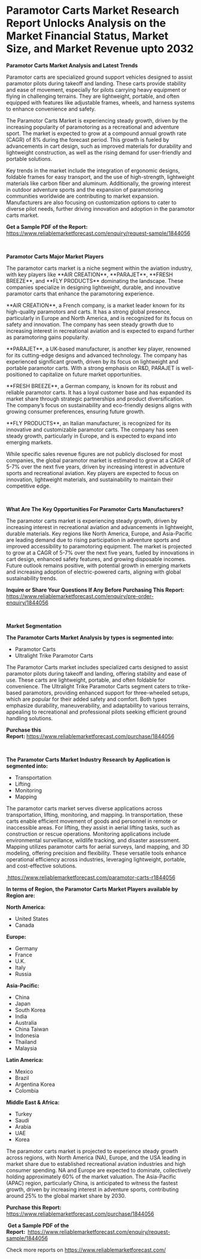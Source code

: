 <p><h1>Paramotor Carts Market Research Report Unlocks Analysis on the Market Financial Status, Market Size, and Market Revenue upto 2032</h1></p><p><strong>Paramotor Carts Market Analysis and Latest Trends</strong></p>
<p><p>Paramotor carts are specialized ground support vehicles designed to assist paramotor pilots during takeoff and landing. These carts provide stability and ease of movement, especially for pilots carrying heavy equipment or flying in challenging terrains. They are lightweight, portable, and often equipped with features like adjustable frames, wheels, and harness systems to enhance convenience and safety.</p><p>The Paramotor Carts Market is experiencing steady growth, driven by the increasing popularity of paramotoring as a recreational and adventure sport. The market is expected to grow at a compound annual growth rate (CAGR) of 8% during the forecast period. This growth is fueled by advancements in cart design, such as improved materials for durability and lightweight construction, as well as the rising demand for user-friendly and portable solutions.</p><p>Key trends in the market include the integration of ergonomic designs, foldable frames for easy transport, and the use of high-strength, lightweight materials like carbon fiber and aluminum. Additionally, the growing interest in outdoor adventure sports and the expansion of paramotoring communities worldwide are contributing to market expansion. Manufacturers are also focusing on customization options to cater to diverse pilot needs, further driving innovation and adoption in the paramotor carts market.</p></p>
<p><strong>Get a Sample PDF of the Report:&nbsp;</strong> <a href="https://www.reliablemarketforecast.com/enquiry/request-sample/1844056?utm_campaign=1105&utm_medium=2&utm_source=Github&utm_content=ia&utm_term=24012025&utm_id=paramotor-carts">https://www.reliablemarketforecast.com/enquiry/request-sample/1844056</a></p>
<p>&nbsp;</p>
<p><strong>Paramotor Carts Major Market Players</strong></p>
<p><p>The paramotor carts market is a niche segment within the aviation industry, with key players like **AIR CREATION**, **PARAJET**, **FRESH BREEZE**, and **FLY PRODUCTS** dominating the landscape. These companies specialize in designing lightweight, durable, and innovative paramotor carts that enhance the paramotoring experience. </p><p>**AIR CREATION**, a French company, is a market leader known for its high-quality paramotors and carts. It has a strong global presence, particularly in Europe and North America, and is recognized for its focus on safety and innovation. The company has seen steady growth due to increasing interest in recreational aviation and is expected to expand further as paramotoring gains popularity.</p><p>**PARAJET**, a UK-based manufacturer, is another key player, renowned for its cutting-edge designs and advanced technology. The company has experienced significant growth, driven by its focus on lightweight and portable paramotor carts. With a strong emphasis on R&D, PARAJET is well-positioned to capitalize on future market opportunities.</p><p>**FRESH BREEZE**, a German company, is known for its robust and reliable paramotor carts. It has a loyal customer base and has expanded its market share through strategic partnerships and product diversification. The company’s focus on sustainability and eco-friendly designs aligns with growing consumer preferences, ensuring future growth.</p><p>**FLY PRODUCTS**, an Italian manufacturer, is recognized for its innovative and customizable paramotor carts. The company has seen steady growth, particularly in Europe, and is expected to expand into emerging markets.</p><p>While specific sales revenue figures are not publicly disclosed for most companies, the global paramotor market is estimated to grow at a CAGR of 5-7% over the next five years, driven by increasing interest in adventure sports and recreational aviation. Key players are expected to focus on innovation, lightweight materials, and sustainability to maintain their competitive edge.</p></p>
<p>&nbsp;</p>
<p><strong>What Are The Key Opportunities For Paramotor Carts Manufacturers?</strong></p>
<p><p>The paramotor carts market is experiencing steady growth, driven by increasing interest in recreational aviation and advancements in lightweight, durable materials. Key regions like North America, Europe, and Asia-Pacific are leading demand due to rising participation in adventure sports and improved accessibility to paramotoring equipment. The market is projected to grow at a CAGR of 5-7% over the next five years, fueled by innovations in cart design, enhanced safety features, and growing disposable incomes. Future outlook remains positive, with potential growth in emerging markets and increasing adoption of electric-powered carts, aligning with global sustainability trends.</p></p>
<p><strong>Inquire or Share Your Questions If Any Before Purchasing This Report:</strong> <a href="https://www.reliablemarketforecast.com/enquiry/pre-order-enquiry/1844056?utm_campaign=1105&utm_medium=2&utm_source=Github&utm_content=ia&utm_term=24012025&utm_id=paramotor-carts">https://www.reliablemarketforecast.com/enquiry/pre-order-enquiry/1844056</a></p>
<p>&nbsp;</p>
<p><strong>Market Segmentation</strong></p>
<p><strong>The Paramotor Carts Market Analysis by types is segmented into:</strong></p>
<p><ul><li>Paramotor Carts</li><li>Ultralight Trike Paramotor Carts</li></ul></p>
<p><p>The Paramotor Carts market includes specialized carts designed to assist paramotor pilots during takeoff and landing, offering stability and ease of use. These carts are lightweight, portable, and often foldable for convenience. The Ultralight Trike Paramotor Carts segment caters to trike-based paramotors, providing enhanced support for three-wheeled setups, which are popular for their added safety and comfort. Both types emphasize durability, maneuverability, and adaptability to various terrains, appealing to recreational and professional pilots seeking efficient ground handling solutions.</p></p>
<p><strong>Purchase this Report:&nbsp;</strong><a href="https://www.reliablemarketforecast.com/purchase/1844056?utm_campaign=1105&utm_medium=2&utm_source=Github&utm_content=ia&utm_term=24012025&utm_id=paramotor-carts">https://www.reliablemarketforecast.com/purchase/1844056</a></p>
<p>&nbsp;</p>
<p><strong>The Paramotor Carts Market Industry Research by Application is segmented into:</strong></p>
<p><ul><li>Transportation</li><li>Lifting</li><li>Monitoring</li><li>Mapping</li></ul></p>
<p><p>The paramotor carts market serves diverse applications across transportation, lifting, monitoring, and mapping. In transportation, these carts enable efficient movement of goods and personnel in remote or inaccessible areas. For lifting, they assist in aerial lifting tasks, such as construction or rescue operations. Monitoring applications include environmental surveillance, wildlife tracking, and disaster assessment. Mapping utilizes paramotor carts for aerial surveys, land mapping, and 3D modeling, offering precision and flexibility. These versatile tools enhance operational efficiency across industries, leveraging lightweight, portable, and cost-effective solutions.</p></p>
<p><a href="https://www.reliablemarketforecast.com/paramotor-carts-r1844056?utm_campaign=1105&utm_medium=2&utm_source=Github&utm_content=ia&utm_term=24012025&utm_id=paramotor-carts">&nbsp;https://www.reliablemarketforecast.com/paramotor-carts-r1844056</a></p>
<p><strong>In terms of Region, the Paramotor Carts Market Players available by Region are:</strong></p>
<p>
    <p> <strong> North America: </strong>
        <ul>
            <li>United States</li>
            <li>Canada</li>
        </ul>
        </p> 
    <p> <strong> Europe: </strong>
        <ul>
            <li>Germany</li>
            <li>France</li>
            <li>U.K.</li>
            <li>Italy</li>
            <li>Russia</li>
        </ul>
        </p> 
    <p> <strong> Asia-Pacific: </strong>
        <ul>
            <li>China</li>
            <li>Japan</li>
            <li>South Korea</li>
            <li>India</li>
            <li>Australia</li>
            <li>China Taiwan</li>
            <li>Indonesia</li>
            <li>Thailand</li>
            <li>Malaysia</li>
        </ul>
        </p> 
    <p> <strong> Latin America: </strong>
        <ul>
            <li>Mexico</li>
            <li>Brazil</li>
            <li>Argentina Korea</li>
            <li>Colombia</li>
        </ul>
        </p> 
    <p> <strong> Middle East & Africa: </strong>
        <ul>
            <li>Turkey</li>
            <li>Saudi</li>
            <li>Arabia</li>
            <li>UAE</li>
            <li>Korea</li>
        </ul>
    </p>
    </p>
<p><p>The paramotor carts market is projected to experience steady growth across regions, with North America (NA), Europe, and the USA leading in market share due to established recreational aviation industries and high consumer spending. NA and Europe are expected to dominate, collectively holding approximately 60% of the market valuation. The Asia-Pacific (APAC) region, particularly China, is anticipated to witness the fastest growth, driven by increasing interest in adventure sports, contributing around 25% to the global market share by 2030.</p></p>
<p><strong>Purchase this Report: </strong><a href="https://www.reliablemarketforecast.com/purchase/1844056?utm_campaign=1105&utm_medium=2&utm_source=Github&utm_content=ia&utm_term=24012025&utm_id=paramotor-carts">https://www.reliablemarketforecast.com/purchase/1844056</a></p>
<p>&nbsp;<strong>Get a Sample PDF of the Report:&nbsp;&nbsp;</strong><a href="https://www.reliablemarketforecast.com/enquiry/request-sample/1844056?utm_campaign=1105&utm_medium=2&utm_source=Github&utm_content=ia&utm_term=24012025&utm_id=paramotor-carts">https://www.reliablemarketforecast.com/enquiry/request-sample/1844056</a></p>
<p><strong></strong></p>
<p>Check more reports on <a href="https://www.reliablemarketforecast.com/?utm_campaign=1105&utm_medium=2&utm_source=Github&utm_content=ia&utm_term=24012025&utm_id=paramotor-carts">https://www.reliablemarketforecast.com/</a></p>